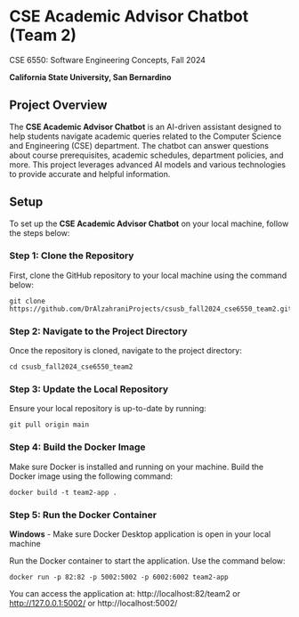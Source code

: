 # CSE Academic Advisor Chatbot (Team 2)
CSE 6550: Software Engineering Concepts, Fall 2024

**California State University, San Bernardino**

## Project Overview

The **CSE Academic Advisor Chatbot** is an AI-driven assistant designed to help students navigate academic queries related to the Computer Science and Engineering (CSE) department. The chatbot can answer questions about course prerequisites, academic schedules, department policies, and more. This project leverages advanced AI models and various technologies to provide accurate and helpful information.


## Setup

To set up the **CSE Academic Advisor Chatbot** on your local machine, follow the steps below:

### Step 1: Clone the Repository

First, clone the GitHub repository to your local machine using the command below:

```
git clone https://github.com/DrAlzahraniProjects/csusb_fall2024_cse6550_team2.git
```

### Step 2: Navigate to the Project Directory

Once the repository is cloned, navigate to the project directory:

```
cd csusb_fall2024_cse6550_team2
```

### Step 3: Update the Local Repository

Ensure your local repository is up-to-date by running:

```
git pull origin main
```

### Step 4: Build the Docker Image

Make sure Docker is installed and running on your machine. Build the Docker image using the following command:

```
docker build -t team2-app .
```

### Step 5: Run the Docker Container

**Windows** - Make sure Docker Desktop application is open in your local machine

Run the Docker container to start the application. Use the command below:

```
docker run -p 82:82 -p 5002:5002 -p 6002:6002 team2-app
```

You can access the application at:
http://localhost:82/team2 or http://127.0.0.1:5002/ or http://localhost:5002/





